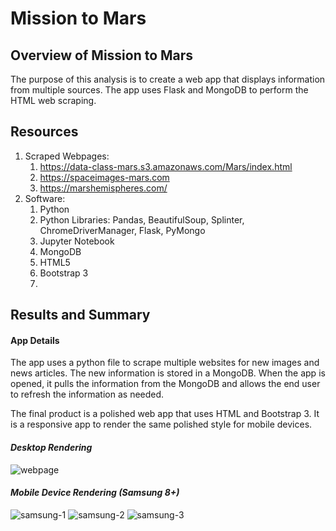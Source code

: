 # Mission to Mars

## Overview of Mission to Mars
The purpose of this analysis is to create a web app that displays information from multiple sources. The app uses Flask and MongoDB to perform the HTML web scraping.

## Resources

1. Scraped Webpages:
   1. https://data-class-mars.s3.amazonaws.com/Mars/index.html 
   2. https://spaceimages-mars.com
   3. https://marshemispheres.com/
2. Software:
   1. Python
   2. Python Libraries: Pandas, BeautifulSoup, Splinter, ChromeDriverManager, Flask, PyMongo
   3. Jupyter Notebook
   4. MongoDB
   5. HTML5
   6. Bootstrap 3
   7. 
## Results and Summary
#### **App Details**

The app uses a python file to scrape multiple websites for new images and news articles.  The new information is stored in a MongoDB.  When the app is opened, it pulls the information from the MongoDB and allows the end user to refresh the information as needed.

The final product is a polished web app that uses HTML and Bootstrap 3. It is a responsive app to render the same polished style for mobile devices.   

#### _Desktop Rendering_
![webpage](/resources/webpage-desktop.png)

#### _Mobile Device Rendering (Samsung 8+)_

![samsung-1](/resources/samsung-1.png)
![samsung-2](/resources/samsung-2.png)
![samsung-3](/resources/samsung-3.png)
